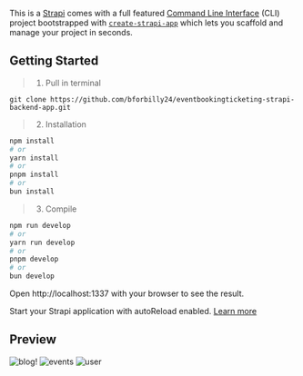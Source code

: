 This is a [Strapi](https://strapi.io) comes with a full featured [Command Line Interface](https://docs.strapi.io/dev-docs/cli) (CLI) project bootstrapped with [`create-strapi-app`](https://docs.strapi.io/dev-docs/installation/cli) which lets you scaffold and manage your project in seconds.

## Getting Started

> 1. Pull in terminal

```
git clone https://github.com/bforbilly24/eventbookingticketing-strapi-backend-app.git
```

> 2. Installation

```bash
npm install
# or
yarn install
# or
pnpm install
# or
bun install
```

> 3. Compile

```bash
npm run develop
# or
yarn run develop
# or
pnpm develop
# or
bun develop
```

Open http://localhost:1337 with your browser to see the result.

Start your Strapi application with autoReload enabled. [Learn more](https://docs.strapi.io/dev-docs/cli#strapi-develop)

## Preview

<img alt="blog!" src="https://github.com/bforbilly24/eventbookingticketing-strapi-backend-app/assets/93701344/30c1fbfd-c1c4-4aa4-b1a3-3066c879ce15">
<img alt="events" src="https://github.com/bforbilly24/eventbookingticketing-strapi-backend-app/assets/93701344/04d942e0-5ac1-4729-a00b-e75c969d22ac">
<img alt="user" src="https://github.com/bforbilly24/eventbookingticketing-strapi-backend-app/assets/93701344/3e0e3883-03c7-4b3e-875a-944d6d738e01">


